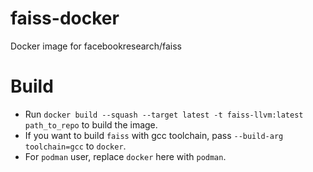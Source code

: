 # faiss-docker

Docker image for facebookresearch/faiss

# Build

 - Run `docker build --squash --target latest -t faiss-llvm:latest path_to_repo` to build the image.
 - If you want to build `faiss` with gcc toolchain, pass `--build-arg toolchain=gcc` to `docker`.
 - For `podman` user, replace `docker` here with `podman`.

